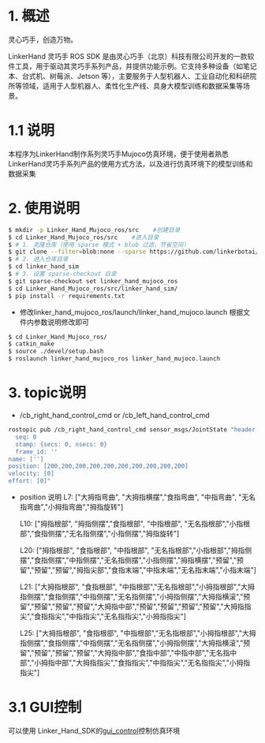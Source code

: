# 1. **概述**

灵心巧手，创造万物。

LinkerHand 灵巧手 ROS SDK 是由灵心巧手（北京）科技有限公司开发的一款软件工具，用于驱动其灵巧手系列产品，并提供功能示例。它支持多种设备（如笔记本、台式机、树莓派、Jetson 等），主要服务于人型机器人、工业自动化和科研院所等领域，适用于人型机器人、柔性化生产线、具身大模型训练和数据采集等场景。

# 1.1 **说明**
本程序为LinkerHand制作系列灵巧手Mujoco仿真环境，便于使用者熟悉LinkerHand灵巧手系列产品的使用方式方法，以及进行仿真环境下的模型训练和数据采集

# 2. **使用说明**
```bash
$ mkdir -p Linker_Hand_Mujoco_ros/src    #创建目录
$ cd Linker_Hand_Mujoco_ros/src    #进入目录
$ # 1. 克隆仓库（使用 sparse 模式 + blob 过滤，节省空间）
$ git clone --filter=blob:none --sparse https://github.com/linkerbotai/linker_hand_sim.git
$ # 2. 进入仓库目录
$ cd linker_hand_sim
$ # 3. 设置 sparse-checkout 目录
$ git sparse-checkout set linker_hand_mujoco_ros
$ cd Linker_Hand_Mujoco_ros/src/linker_hand_sim/
$ pip install -r requirements.txt
```
- 修改linker_hand_mujoco_ros/launch/linker_hand_mujoco.launch
根据文件内参数说明修改即可
```bash
$ cd Linker_Hand_Mujoco_ros/
$ catkin_make
$ source ./devel/setup.bash
$ roslaunch linker_hand_mujoco_ros linker_hand_mujoco.launch
```

# 3. **topic说明**
- /cb_right_hand_control_cmd or /cb_left_hand_control_cmd
```bash
rostopic pub /cb_right_hand_control_cmd sensor_msgs/JointState "header:
  seq: 0
  stamp: {secs: 0, nsecs: 0}
  frame_id: ''
name: ['']
position: [200,200,200,200,200,200,200,200,200,200]
velocity: [0]
effort: [0]"
```
- position 说明
  L7:  ["大拇指弯曲", "大拇指横摆","食指弯曲", "中指弯曲", "无名指弯曲","小拇指弯曲","拇指旋转"]

  L10: ["拇指根部", "拇指侧摆","食指根部", "中指根部", "无名指根部","小指根部","食指侧摆","无名指侧摆","小指侧摆","拇指旋转"]

  L20: ["拇指根部", "食指根部", "中指根部", "无名指根部","小指根部","拇指侧摆","食指侧摆","中指侧摆","无名指侧摆","小指侧摆","拇指横摆","预留","预留","预留","预留","拇指尖部","食指末端","中指末端","无名指末端","小指末端"]

  L21: ["大拇指根部", "食指根部", "中指根部","无名指根部","小拇指根部","大拇指侧摆","食指侧摆","中指侧摆","无名指侧摆","小拇指侧摆","大拇指横滚","预留","预留","预留","预留","大拇指中部","预留","预留","预留","预留","大拇指指尖","食指指尖","中指指尖","无名指指尖","小拇指指尖"]

  L25: ["大拇指根部", "食指根部", "中指根部","无名指根部","小拇指根部","大拇指侧摆","食指侧摆","中指侧摆","无名指侧摆","小拇指侧摆","大拇指横滚","预留","预留","预留","预留","大拇指中部","食指中部","中指中部","无名指中部","小拇指中部","大拇指指尖","食指指尖","中指指尖","无名指指尖","小拇指指尖"]

# 3.1 **GUI控制**
可以使用 Linker_Hand_SDK的[gui_control](https://github.com/linkerbotai/linker_hand_sdk/blob/main/README_CN.md)控制仿真环境
